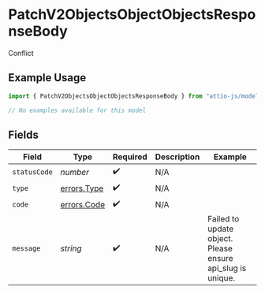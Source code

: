# PatchV2ObjectsObjectObjectsResponseBody

Conflict

## Example Usage

```typescript
import { PatchV2ObjectsObjectObjectsResponseBody } from "attio-js/models/errors";

// No examples available for this model
```

## Fields

| Field                                                      | Type                                                       | Required                                                   | Description                                                | Example                                                    |
| ---------------------------------------------------------- | ---------------------------------------------------------- | ---------------------------------------------------------- | ---------------------------------------------------------- | ---------------------------------------------------------- |
| `statusCode`                                               | *number*                                                   | :heavy_check_mark:                                         | N/A                                                        |                                                            |
| `type`                                                     | [errors.Type](../../models/errors/type.md)                 | :heavy_check_mark:                                         | N/A                                                        |                                                            |
| `code`                                                     | [errors.Code](../../models/errors/code.md)                 | :heavy_check_mark:                                         | N/A                                                        |                                                            |
| `message`                                                  | *string*                                                   | :heavy_check_mark:                                         | N/A                                                        | Failed to update object. Please ensure api_slug is unique. |